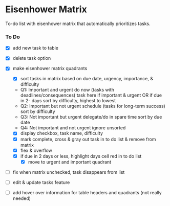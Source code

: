 # Eisenhower Matrix
To-do list with eisenhower matrix that automatically prioritizes tasks.

### To Do
- [x] add new task to table
- [x] delete task option
- [x] make eisenhower matrix quadrants
    - [x] sort tasks in matrix based on due date, urgency, importance, & difficulty 
    * Q1: Important and urgent do now (tasks with deadlines/consequences)
        task here if important & urgent OR if due in 2- days
        sort by difficulty, highest to lowest
    * Q2: Important but not urgent schedule (tasks for long-term success)
        sort by difficulty
    * Q3: Not important but urgent delegate/do in spare time
        sort by due date
    * Q4: Not important and not urgent ignore
        unsorted
    - [x] display checkbox, task name, difficulty
    - [x] mark complete, cross & gray out task in to do list & remove from matrix
    - [x] flex & overflow
    - [x] if due in 2 days or less, highlight days cell red in to do list
       - [x] move to urgent and important quadrant
- [ ] fix when matrix unchecked, task disappears from list
- [ ] edit & update tasks feature
- [ ] add hover over information for table headers and quadrants (not really needed)

